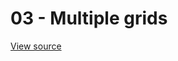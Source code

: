 # 03 - Multiple grids 

[View source](https://github.com/jbaysolutions/vue-grid-layout/blob/master/website/docs/.vuepress/components/Example03MultipleGrids.vue)

<ClientOnly>
<Example03MultipleGrids></Example03MultipleGrids>
</ClientOnly>

